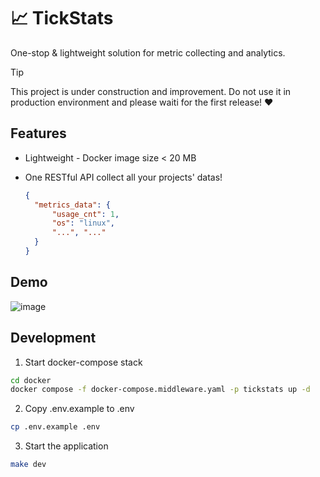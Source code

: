 # 📈 TickStats

One-stop & lightweight solution for metric collecting and analytics.

> [!TIP]
> This project is under construction and improvement. Do not use it in production environment and please waiti for the first release! ❤️

## Features

- Lightweight - Docker image size < 20 MB
- One RESTful API collect all your projects' datas!
  
  ```json
  {
    "metrics_data": {
        "usage_cnt": 1,
        "os": "linux",
        "...", "..."
    }
  }
  ```

## Demo

![image](https://github.com/user-attachments/assets/2d8e6267-a3ad-40cb-9957-3310687a5f27)

## Development

1. Start docker-compose stack

```bash
cd docker
docker compose -f docker-compose.middleware.yaml -p tickstats up -d
```

2. Copy .env.example to .env

```bash
cp .env.example .env
```

3. Start the application

```bash
make dev
```
